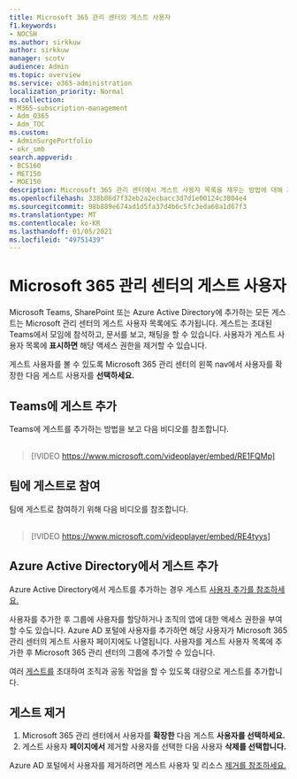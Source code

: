 ```yaml
---
title: Microsoft 365 관리 센터의 게스트 사용자
f1.keywords:
- NOCSH
ms.author: sirkkuw
author: sirkkuw
manager: scotv
audience: Admin
ms.topic: overview
ms.service: o365-administration
localization_priority: Normal
ms.collection:
- M365-subscription-management
- Adm_O365
- Adm_TOC
ms.custom:
- AdminSurgePortfolio
- okr_smb
search.appverid:
- BCS160
- MET150
- MOE150
description: Microsoft 365 관리 센터에서 게스트 사용자 목록을 채우는 방법에 대해 자세히 알아보습니다.
ms.openlocfilehash: 338b86d7f32eb2a2ecbacc3d7d1e00124c3804e4
ms.sourcegitcommit: 98b889e674ad1d5fa37d4b6c5fc3eda60a1d67f3
ms.translationtype: MT
ms.contentlocale: ko-KR
ms.lasthandoff: 01/05/2021
ms.locfileid: "49751439"
---
```

# <a name="guest-users-in-microsoft-365-admin-center"></a>Microsoft 365 관리 센터의 게스트 사용자

Microsoft Teams, SharePoint 또는 Azure Active Directory에 추가하는 모든  게스트는 Microsoft 관리 센터의 게스트 사용자 목록에도 추가됩니다. 게스트는 초대된 Teams에서 모임에 참석하고, 문서를 보고, 채팅을 할 수 있습니다.
사용자가 게스트 사용자 목록에 **표시하면** 해당 액세스 권한을 제거할 수 있습니다.

게스트 사용자를 볼 수 있도록 Microsoft 365 관리 센터의 왼쪽 nav에서 사용자를 확장한 다음 게스트 사용자를 **선택하세요.**

## <a name="add-guests-to-teams"></a>Teams에 게스트 추가

Teams에 게스트를 추가하는 방법을 보고 다음 비디오를 참조합니다. <br><br>

> [!VIDEO https://www.microsoft.com/videoplayer/embed/RE1FQMp]

## <a name="join-a-team-as-a-guest"></a>팀에 게스트로 참여

팀에 게스트로 참여하기 위해 다음 비디오를 참조합니다.<br><br>

> [!VIDEO https://www.microsoft.com/videoplayer/embed/RE4tyys]

## <a name="add-guests-in-azure-active-directory"></a>Azure Active Directory에서 게스트 추가

Azure Active Directory에서 게스트를 추가하는 경우 게스트 [사용자 추가를 참조하세요.](https://docs.microsoft.com/azure/active-directory/b2b/b2b-quickstart-add-guest-users-portal)

사용자를 추가한 후 그룹에 사용자를 할당하거나 조직의 앱에 대한 액세스 권한을 부여할 수도 있습니다. Azure AD 포털에 사용자를 추가하면 해당 사용자가 Microsoft 365 관리 센터의 게스트 사용자 페이지에도 나열됩니다. 
사용자를 게스트 사용자 목록에  추가한 후 Microsoft [](../create-groups/manage-guest-access-in-groups.md#add-guests-to-a-microsoft-365-group-from-the-admin-center) 365 관리 센터의 그룹에 추가할 수 있습니다.

여러 [게스트를](https://docs.microsoft.com/azure/active-directory/b2b/tutorial-bulk-invite) 초대하여 조직과 공동 작업을 할 수 있도록 대량으로 게스트를 추가합니다.


## <a name="remove-a-guest"></a>게스트 제거

1. Microsoft 365 관리 센터에서 사용자를 **확장한** 다음 게스트 **사용자를 선택하세요.**
1. 게스트 사용자 **페이지에서** 제거할 사용자를 선택한 다음 사용자 **삭제를 선택합니다.** 

Azure AD 포털에서 사용자를 제거하려면 게스트 사용자 및 리소스 [제거를 참조하세요.](https://docs.microsoft.com/azure/active-directory/b2b/b2b-quickstart-add-guest-users-portal#clean-up-resources)
